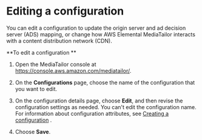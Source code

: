 # Editing a configuration<a name="configurations-edit"></a>

You can edit a configuration to update the origin server and ad decision server \(ADS\) mapping, or change how AWS Elemental MediaTailor interacts with a content distribution network \(CDN\)\.

 

 **To edit a configuration ** 

1. Open the MediaTailor console at [https://console\.aws\.amazon\.com/mediatailor/](https://console.aws.amazon.com/mediatailor/)\.

1. On the **Configurations** page, choose the name of the configuration that you want to edit\.

1. On the configuration details page, choose **Edit**, and then revise the configuration settings as needed\. You can't edit the configuration name\. For information about configuration attributes, see [Creating a configuration](configurations-create.md) \.

1. Choose **Save**\. 